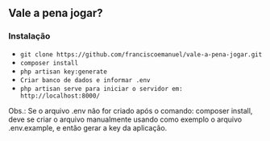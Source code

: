 ## Vale a pena jogar? ##

### Instalação ###
* `git clone https://github.com/franciscoemanuel/vale-a-pena-jogar.git`
* `composer install`
* `php artisan key:generate`
* `Criar banco de dados e informar .env`
* `php artisan serve para iniciar o servidor em: http://localhost:8000/`

Obs.: Se o arquivo .env não for criado após o comando: composer install, deve se criar o arquivo manualmente usando como exemplo o arquivo .env.example, e então gerar a key da aplicação.

